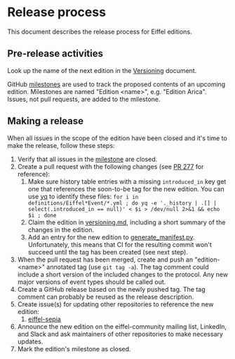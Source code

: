 <!---
   Copyright 2022-2023 Axis Communications AB and others.
   For a full list of individual contributors, please see the commit history.

   Licensed under the Apache License, Version 2.0 (the "License");
   you may not use this file except in compliance with the License.
   You may obtain a copy of the License at

       http://www.apache.org/licenses/LICENSE-2.0

   Unless required by applicable law or agreed to in writing, software
   distributed under the License is distributed on an "AS IS" BASIS,
   WITHOUT WARRANTIES OR CONDITIONS OF ANY KIND, either express or implied.
   See the License for the specific language governing permissions and
   limitations under the License.
--->

# Release process

This document describes the release process for Eiffel editions.

## Pre-release activities

Look up the name of the next edition in the [Versioning](../eiffel-syntax-and-usage/versioning.md) document.

GitHub [milestones](https://github.com/eiffel-community/eiffel/milestones?state=open) are used to track the proposed contents of an upcoming edition. Milestones are named "Edition \<name>", e.g. "Edition Arica". Issues, not pull requests, are added to the milestone.

## Making a release

When all issues in the scope of the edition have been closed and it's time to make the release, follow these steps:

1. Verify that all issues in the [milestone](https://github.com/eiffel-community/eiffel/milestones?state=open) are closed.
1. Create a pull request with the following changes (see [PR 277](https://github.com/eiffel-community/eiffel/pull/277) for reference):
    1. Make sure history table entries with a missing `introduced_in` key get one that references the soon-to-be tag for the new edition. You can use [yq](https://mikefarah.gitbook.io/yq/) to identify these files: `for i in definitions/Eiffel*Event/*.yml ; do yq -e '._history | .[] | select(.introduced_in == null)' < $i > /dev/null 2>&1 && echo $i ; done`
    1. Claim the edition in [versioning.md](../eiffel-syntax-and-usage/versioning.md), including a short summary of the changes in the edition.
    1. Add an entry for the new edition to [generate_manifest.py](../generate_manifest.py). Unfortunately, this means that CI for the resulting commit won't succeed until the tag has been created (see next step).
1. When the pull request has been merged, create and push an "edition-\<name>" annotated tag (use `git tag -a`). The tag comment could include a short version of the included changes to the protocol. Any new major versions of event types should be called out.
1. Create a GitHub release based on the newly pushed tag. The tag comment can probably be reused as the release description.
1. Create issue(s) for updating other repositories to reference the new edition:
    1. [eiffel-sepia](https://github.com/eiffel-community/eiffel-sepia)
1. Announce the new edition on the eiffel-community mailing list, LinkedIn, and Slack and ask maintainers of other repositories to make necessary updates.
1. Mark the edition's milestone as closed.
